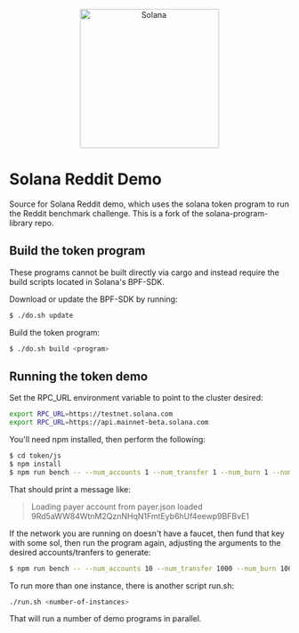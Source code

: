 <p align="center">
  <a href="https://solana.com">
    <img alt="Solana" src="https://i.imgur.com/OMnvVEz.png" width="250" />
  </a>
</p>

# Solana Reddit Demo

Source for Solana Reddit demo, which uses the solana token program to run the Reddit benchmark challenge.
This is a fork of the solana-program-library repo.

## Build the token program

These programs cannot be built directly via cargo and instead require the build scripts located in Solana's BPF-SDK.

Download or update the BPF-SDK by running:
```bash
$ ./do.sh update
```

Build the token program:
```bash
$ ./do.sh build <program>
```

## Running the token demo

Set the RPC_URL environment variable to point to the cluster desired:

```bash
export RPC_URL=https://testnet.solana.com
export RPC_URL=https://api.mainnet-beta.solana.com
```

You'll need npm installed, then perform the following:

```bash
$ cd token/js
$ npm install
$ npm run bench -- --num_accounts 1 --num_transfer 1 --num_burn 1 --num_mint 1 --payer_account payer.json --id 0 --num_payers 4
```

That should print a message like:
> Loading payer account from payer.json
> loaded 9Rd5aWW84WtnM2QznNHqN1FmtEyb6hUf4eewp9BFBvE1

If the network you are running on doesn't have a faucet, then fund that key with some sol, then run the program again,
adjusting the arguments to the desired accounts/tranfers to generate:
```bash
$ npm run bench -- --num_accounts 10 --num_transfer 1000 --num_burn 1000 --num_mint 10 --payer_account payer.json --id 0 --num_payers 4
```

To run more than one instance, there is another script run.sh:

```bash
./run.sh <number-of-instances>
```

That will run a number of demo programs in parallel.
